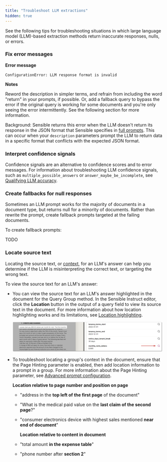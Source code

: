 ```yaml
---
title: "Troubleshoot LLM extractions"
hidden: true
---
```


See the following tips for troubleshooting situations in which large language model (LLM)-based extraction methods return inaccurate responses, nulls, or errors.

### Fix error messages

**Error message**

```
ConfigurationError: LLM response format is invalid
```

**Notes**

Reword the description in simpler terms, and refrain from including the word "return" in your prompts, if possible. Or, add a fallback query to bypass the error if the original query is working for some documents and you're only seeing the error intermittently. See the following section for more information.

Background: Sensible returns this error when the LLM doesn't return its response in the JSON format that Sensible specifies in [full prompts](doc:prompt). This can occur when your `description` parameters prompt the LLM to return data in a specific format that conflicts with the expected JSON format.

### Interpret confidence signals

Confidence signals are an alternative to confidence scores and to error messages. For information about troubleshooting LLM confidence signals, such as `multiple_possible_answers` or `answer_maybe_be_incomplete`, see [Qualifying LLM accuracy](doc:confidence).

### Create fallbacks for null responses

Sometimes an LLM prompt works for the majority of documents in a document type, but returns null for a minority of documents. Rather than rewrite the prompt, create fallback prompts targeted at the failing documents.

To create fallback prompts:

TODO

### Locate source text

Locating the source text, or [context](doc:prompt#notes), for an LLM's answer can help you determine if the LLM is misinterpreting the correct text, or targeting the wrong text.

To view the source text for an LLM's answer:

- You can view the source text for an LLM's answer highlighted in the document for the Query Group method. In the Sensible Instruct editor, click the **Location** button in the output of a query field to view its source text in the document. For more information about how location highlighting works and its limitations, see [Location highlighting](doc:query-group#notes).

  ![Click to enlarge](https://raw.githubusercontent.com/sensible-hq/sensible-docs/main/readme-sync/assets/v0/images/final/location.png)

- To troubleshoot locating a group's context in the document, ensure that the Page Hinting parameter is enabled, then add location information to a prompt in a group. For more information about the Page Hinting parameter, see [Advanced prompt configuration](doc:prompt).

  **Location relative to page number and position on page**

  - "address in the **top left of the first page** of the document"

  - "What is the medical paid value on the **last claim of the second page**?"

  - "consumer electronics device with highest sales mentioned **near end of document**"

    **Location relative to content in document**

  - "total amount **in the expense table**"

  - "phone number after **section 2**"
